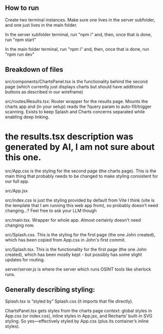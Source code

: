 ## How to run

Create two terminal instances. Make sure one lives in the server subfolder, and one just lives
in the main folder.

In the server subfolder terminal, run "npm i" and, then, once that is done, run "npm start"

In the main folder terminal, run "npm i" and, then, once that is done, run "npm run dev"

## Breakdown of files

src/components/ChartsPanel.tsx is the functionality behind the second page (which currently 
just displays charts but should have additional buttons as described in our wireframe)

src/routes/Results.tsx: Router wrapper for the results page. Mounts the charts app and (in your setup) reads the ?query param to auto-fill/trigger scanning. Exists to keep Splash and Charts concerns separated while enabling deep linking. 
# the results.tsx description was generated by AI, I am not sure about this one.

src/App.css is the styling for the second page (the charts page). This is the main thing that probably needs to be changed to make styling consistent for our full app.

src/App.jsx 

src/index.css is just the styling provided by default from Vite I think (vite is the template that
I am running this web app from), so probably doesn't need changing...? Feel free to ask your LLM though

src/main.tsx. Wrapper for whole app. Almost certainly doesn't need changing now.

src/Splash.css. This is the styling for the first page (the one John created), which has been copied from App.css in John's first commit.

src/Splash.tsx. This is the functionality for the first page (the one John created), which has been
mostly kept - but possibly has some slight updates for routing.

server/server.js is where the server which runs OSINT tools like sherlock runs.

## Generally describing styling:

Splash.tsx is “styled by” Splash.css (it imports that file directly).

ChartsPanel.tsx gets styles from the charts page context: global styles in App.css (or index.css), inline styles in App.jsx, and Recharts’ built-in SVG styling. So yes—effectively styled by App.css (plus its container’s inline styles).